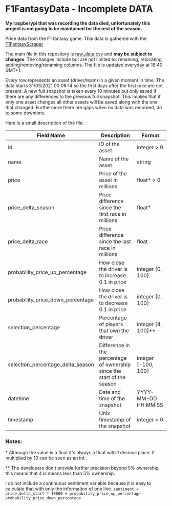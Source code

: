 # F1FantasyData - Incomplete DATA

**My raspberypi that was recording the data died, unfortunately this project is not going to be maintained for the rest of the season.**

Price data from the F1 fantasy game. This data is gathered with the [F1FantasyScraper](https://github.com/EduardoFAFernandes/F1FantasyScraper)

The main file in this repository is [raw_data.csv](raw_data.csv) and **may be subject to changes**.
The changes include but are not limited to: renaming, relocating, adding/removing/renaming columns.
The file is updated everyday at 18:40 GMT+1.

Every row represents an asset (driver/team) in a given moment in time.
The data starts 31/03/2021 00:06:14 so the first days after the first race are not present.
A new full snapshot is taken every 10 minutes but only saved if there are any differences to the previous full snapshot.
This implies that if only one asset changes all other assets will be saved along with the one that changed.
Furthermore there are gaps when no data was recorded, do to some downtime.

Here is a small description of the file:

| Field Name                        | Description   | Format |
| --------------------------------- | ------------- | ------- |
| id                                | ID of the asset   | integer > 0|
| name                              | Name of the asset | string |
| price                             | Price of the asset in millions| float\* > 0 |
| price_delta_season                | Price difference since the first race in millions | float* |
| price_delta_race                  | Price difference since the last race in millions | float |
| probability_price_up_percentage   | How close the driver is to increase 0.1 in price | integer [0, 100] |
| probability_price_down_percentage | How close the driver is to decrease 0.1 in price | integer [0, 100] |
| selection_percentage              | Percentage of players that own the driver | integer [4, 100]\*\* |
| selection_percentage_delta_season | Difference in the percentage of ownership since the start of the season | integer [-100, 100]
| datetime                          | Date and time of the snapshot | YYYY-MM-DD HH:MM:SS |
| timestamp                         | Unix timestamp of the snapshot | integer > 0 |

### Notes:
\* Although the value is a float it's always a float with 1 decimal place. If multiplied by 10 can be seen as an int .

\*\* The developers don't provide further precision beyond 5% ownership, this means that 4 is means less than 5% ownership.

I do not include a continuous sentiment variable because it is easy to calculate that with only the information of one line.
`sentiment = price_delta_start * 10000 + probability_price_up_percentage - probability_price_down_percentage`
